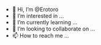 - 👋 Hi, I’m @Erotoro
- 👀 I’m interested in ...
- 🌱 I’m currently learning ...
- 💞️ I’m looking to collaborate on ...
- 📫 How to reach me ...

<!---
Erotoro/Erotoro is a ✨ special ✨ repository because its `README.md` (this file) appears on your GitHub profile.
You can click the Preview link to take a look at your changes.
--->

